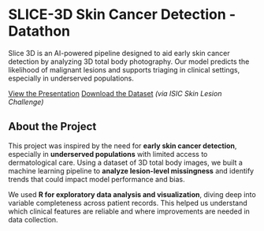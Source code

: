 # SLICE-3D Skin Cancer Detection - Datathon
Slice 3D is an AI-powered pipeline designed to aid early skin cancer detection by analyzing 3D total body photography. Our model predicts the likelihood of malignant lesions and supports triaging in clinical settings, especially in underserved populations.

[View the Presentation](https://docs.google.com/presentation/d/1HVV0XMw2ewPjJDc42jUARw4lu4iKR50l5jvVxR1PcPQ/edit?usp=sharing)
[Download the Dataset]([https://challenge.isic-archive.com/data/](https://drive.google.com/drive/folders/1QERvbpXwIlfCeM1OxMIRUwKniZLRxXrz?usp=drive_link)) *(via ISIC Skin Lesion Challenge)*

## About the Project

This project was inspired by the need for **early skin cancer detection**, especially in **underserved populations** with limited access to dermatological care. Using a dataset of 3D total body images, we built a machine learning pipeline to **analyze lesion-level missingness** and identify trends that could impact model performance and bias.

We used **R for exploratory data analysis and visualization**, diving deep into variable completeness across patient records. This helped us understand which clinical features are reliable and where improvements are needed in data collection.
